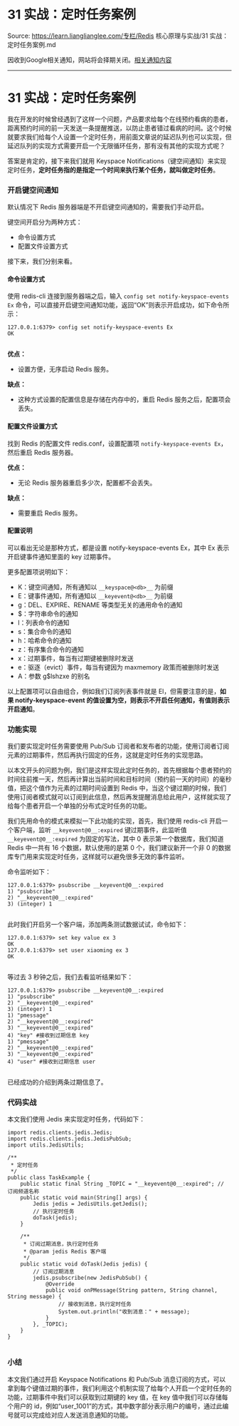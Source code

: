 # 31 实战：定时任务案例 

Source: https://learn.lianglianglee.com/专栏/Redis 核心原理与实战/31 实战：定时任务案例.md

因收到Google相关通知，网站将会择期关闭。[相关通知内容](https://lumendatabase.org/notices/44265620)

---

# 31 实战：定时任务案例

我在开发的时候曾经遇到了这样一个问题，产品要求给每个在线预约看病的患者，距离预约时间的前一天发送一条提醒推送，以防止患者错过看病的时间。这个时候就要求我们给每个人设置一个定时任务，用前面文章说的延迟队列也可以实现，但延迟队列的实现方式需要开启一个无限循环任务，那有没有其他的实现方式呢？

答案是肯定的，接下来我们就用 Keyspace Notifications（键空间通知）来实现定时任务，**定时任务指的是指定一个时间来执行某个任务，就叫做定时任务**。

### 开启键空间通知

默认情况下 Redis 服务器端是不开启键空间通知的，需要我们手动开启。

键空间开启分为两种方式：

* 命令设置方式
* 配置文件设置方式

接下来，我们分别来看。

#### **命令设置方式**

使用 redis-cli 连接到服务器端之后，输入 `config set notify-keyspace-events Ex` 命令，可以直接开启键空间通知功能，返回“OK”则表示开启成功，如下命令所示：

```
127.0.0.1:6379> config set notify-keyspace-events Ex
OK


```

**优点：**

* 设置方便，无序启动 Redis 服务。

**缺点：**

* 这种方式设置的配置信息是存储在内存中的，重启 Redis 服务之后，配置项会丢失。

#### **配置文件设置方式**

找到 Redis 的配置文件 redis.conf，设置配置项 `notify-keyspace-events Ex`，然后重启 Redis 服务器。

**优点：**

* 无论 Redis 服务器重启多少次，配置都不会丢失。

**缺点：**

* 需要重启 Redis 服务。

#### **配置说明**

可以看出无论是那种方式，都是设置 notify-keyspace-events Ex，其中 Ex 表示开启键事件通知里面的 key 过期事件。

更多配置项说明如下：

* K：键空间通知，所有通知以 `__keyspace@<db>__` 为前缀
* E：键事件通知，所有通知以 `__keyevent@<db>__` 为前缀
* g：DEL、EXPIRE、RENAME 等类型无关的通用命令的通知
* $：字符串命令的通知
* l：列表命令的通知
* s：集合命令的通知
* h：哈希命令的通知
* z：有序集合命令的通知
* x：过期事件，每当有过期键被删除时发送
* e：驱逐（evict）事件，每当有键因为 maxmemory 政策而被删除时发送
* A：参数 g$lshzxe 的别名

以上配置项可以自由组合，例如我们订阅列表事件就是 El，但需要注意的是，**如果 notify-keyspace-event 的值设置为空，则表示不开启任何通知，有值则表示开启通知**。

### 功能实现

我们要实现定时任务需要使用 Pub/Sub 订阅者和发布者的功能，使用订阅者订阅元素的过期事件，然后再执行固定的任务，这就是定时任务的实现思路。

以本文开头的问题为例，我们是这样实现此定时任务的，首先根据每个患者预约的时间往前推一天，然后再计算出当前时间和目标时间（预约前一天的时间）的毫秒值，把这个值作为元素的过期时间设置到 Redis 中，当这个键过期的时候，我们使用订阅者模式就可以订阅到此信息，然后再发提醒消息给此用户，这样就实现了给每个患者开启一个单独的分布式定时任务的功能。

我们先用命令的模式来模拟一下此功能的实现，首先，我们使用 redis-cli 开启一个客户端，监听 `__keyevent@0__:expired` 键过期事件，此监听值 `__keyevent@0__:expired` 为固定的写法，其中 0 表示第一个数据库，我们知道 Redis 中一共有 16 个数据，默认使用的是第 0 个，我们建议新开一个非 0 的数据库专门用来实现定时任务，这样就可以避免很多无效的事件监听。

命令监听如下：

```
127.0.0.1:6379> psubscribe __keyevent@0__:expired
1) "psubscribe"
2) "__keyevent@0__:expired"
3) (integer) 1


```

此时我们开启另一个客户端，添加两条测试数据试试，命令如下：

```
127.0.0.1:6379> set key value ex 3
OK
127.0.0.1:6379> set user xiaoming ex 3
OK


```

等过去 3 秒钟之后，我们去看监听结果如下：

```
127.0.0.1:6379> psubscribe __keyevent@0__:expired
1) "psubscribe"
2) "__keyevent@0__:expired"
3) (integer) 1
1) "pmessage" 
2) "__keyevent@0__:expired"
3) "__keyevent@0__:expired"
4) "key" #接收到过期信息 key
1) "pmessage"
2) "__keyevent@0__:expired"
3) "__keyevent@0__:expired"
4) "user" #接收到过期信息 user


```

已经成功的介绍到两条过期信息了。

### 代码实战

本文我们使用 Jedis 来实现定时任务，代码如下：

```
import redis.clients.jedis.Jedis;
import redis.clients.jedis.JedisPubSub;
import utils.JedisUtils;

/**
 * 定时任务
 */
public class TaskExample {
    public static final String _TOPIC = "__keyevent@0__:expired"; // 订阅频道名称
    public static void main(String[] args) {
        Jedis jedis = JedisUtils.getJedis();
        // 执行定时任务
        doTask(jedis);
    }

    /**
     * 订阅过期消息，执行定时任务
     * @param jedis Redis 客户端
     */
    public static void doTask(Jedis jedis) {
        // 订阅过期消息
        jedis.psubscribe(new JedisPubSub() {
            @Override
            public void onPMessage(String pattern, String channel, String message) {
                // 接收到消息，执行定时任务
                System.out.println("收到消息：" + message);
            }
        }, _TOPIC);
    }
}


```

### 小结

本文我们通过开启 Keyspace Notifications 和 Pub/Sub 消息订阅的方式，可以拿到每个键值过期的事件，我们利用这个机制实现了给每个人开启一个定时任务的功能，过期事件中我们可以获取到过期键的 key 值，在 key 值中我们可以存储每个用户的 id，例如“user\_1001”的方式，其中数字部分表示用户的编号，通过此编号就可以完成给对应人发送消息通知的功能。
